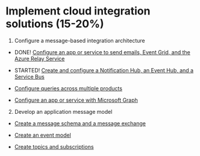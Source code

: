 # Implement cloud integration solutions (15-20%)

1. Configure a message-based integration architecture

  * DONE! [Configure an app or service to send emails, Event Grid, and the Azure Relay Service](https://github.com/jgoergen/Azure202Prep/blob/master/ImplementCloudIntegrationSolutions/ConfigureAnAppOrServiceToSendEmailsEventGridAndTheAzureRelayService.md)
    
  * STARTED! [Create and configure a Notification Hub, an Event Hub, and a Service Bus](https://github.com/jgoergen/Azure202Prep/blob/master/ImplementCloudIntegrationSolutions/CreateAndConfigureANotificationHubAnEventHubAndAServiceBus.md)
    
  * [Configure queries across multiple products](https://github.com/jgoergen/Azure202Prep/blob/master/ImplementCloudIntegrationSolutions/ConfigureQueriesAcrossMultipleProducts.md)
    
  * [Configure an app or service with Microsoft Graph](https://github.com/jgoergen/Azure202Prep/blob/master/ImplementCloudIntegrationSolutions/ConfigureAnAppOrServiceWithMicrosoftGraph.md)

2. Develop an application message model

  * [Create a message schema and a message exchange](https://github.com/jgoergen/Azure202Prep/blob/master/ImplementCloudIntegrationSolutions/CreateAMessageSchemaAndAMessageExchange.md)
    
  * [Create an event model](https://github.com/jgoergen/Azure202Prep/blob/master/ImplementCloudIntegrationSolutions/CreateAnEventModel.md)
    
  * [Create topics and subscriptions](https://github.com/jgoergen/Azure202Prep/blob/master/ImplementCloudIntegrationSolutions/CreateTopicsAndSubscriptions.md)
